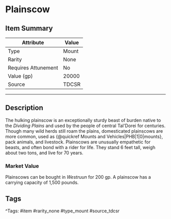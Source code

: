 # Plainscow

## Item Summary

| Attribute            | Value                        |
|----------------------|------------------------------|
| Type                 | Mount |
| Rarity               | None             |
| Requires Attunement  | No                |
| Value (gp)           | 20000    |
| Source               | TDCSR |

---

## Description

The hulking plainscow is an exceptionally sturdy beast of burden native to the _Dividing Plains_ and used by the people of central Tal'Dorei for centuries. Though many wild herds still roam the plains, domesticated plainscows are more common, used as {@quickref Mounts and Vehicles|PHB|1|0|mounts}, pack animals, and livestock. Plainscows are unusually empathetic for beasts, and often bond with a rider for life. They stand 6 feet tall, weigh about two tons, and live for 70 years.

###

###

### Market Value

Plainscows can be bought in _Westruun_ for 200 gp. A plainscow has a carrying capacity of 1,500 pounds.

## Tags

^Tags: #item #rarity_none #type_mount #source_tdcsr